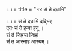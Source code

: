 +++
title = "१४ सं ते दधामि"

+++
सं ते दधामि दद्भिर्  
दतः सं ते हन्वा हनू ।  
सं ते जिह्वया जिह्वां  
सं त आस्नाह आस्यम् ॥